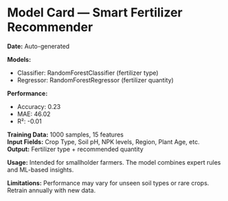 
# Model Card — Smart Fertilizer Recommender

**Date:** Auto-generated

**Models:**
- Classifier: RandomForestClassifier (fertilizer type)
- Regressor: RandomForestRegressor (fertilizer quantity)

**Performance:**
- Accuracy: 0.23
- MAE: 46.02
- R²: -0.01

**Training Data:** 1000 samples, 15 features  
**Input Fields:** Crop Type, Soil pH, NPK levels, Region, Plant Age, etc.  
**Output:** Fertilizer type + recommended quantity  

**Usage:** Intended for smallholder farmers. The model combines expert rules and ML-based insights.  

**Limitations:** Performance may vary for unseen soil types or rare crops. Retrain annually with new data.
